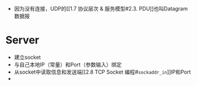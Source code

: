 - 因为没有连接，UDP的[[1.7 协议层次 & 服务模型#2.3. PDU]]也叫Datagram数据报
# Server
- 建立socket
- 与自己本地IP（常量）和Port（参数输入）绑定
- 从socket中读取信息和发送端[[2.8 TCP Socket 编程#`sockaddr_in`]]IP和Port
- 